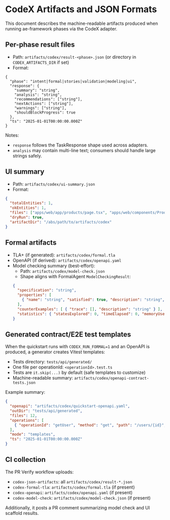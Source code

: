 # CodeX Artifacts and JSON Formats

This document describes the machine-readable artifacts produced when running ae-framework phases via the CodeX adapter.

## Per-phase result files

- Path: `artifacts/codex/result-<phase>.json` (or directory in `CODEX_ARTIFACTS_DIR` if set)
- Format:
```jsonc
{
  "phase": "intent|formal|stories|validation|modeling|ui",
  "response": {
    "summary": "string",
    "analysis": "string",
    "recommendations": ["string"],
    "nextActions": ["string"],
    "warnings": ["string"],
    "shouldBlockProgress": true
  },
  "ts": "2025-01-01T00:00:00.000Z"
}
```

Notes:
- `response` follows the TaskResponse shape used across adapters.
- `analysis` may contain multi-line text; consumers should handle large strings safely.

## UI summary

- Path: `artifacts/codex/ui-summary.json`
- Format:
```json
{
  "totalEntities": 1,
  "okEntities": 1,
  "files": ["apps/web/app/products/page.tsx", "apps/web/components/ProductForm.tsx"],
  "dryRun": true,
  "artifactDir": "/abs/path/to/artifacts/codex"
}
```

## Formal artifacts

- TLA+ (if generated): `artifacts/codex/formal.tla`
- OpenAPI (if derived): `artifacts/codex/openapi.yaml`
- Model checking summary (best-effort):
  - Path: `artifacts/codex/model-check.json`
  - Shape aligns with FormalAgent `ModelCheckingResult`:
  ```json
  {
    "specification": "string",
    "properties": [
      { "name": "string", "satisfied": true, "description": "string", "counterExample": { "trace": [], "description": "string" } }
    ],
    "counterExamples": [ { "trace": [], "description": "string" } ],
    "statistics": { "statesExplored": 0, "timeElapsed": 0, "memoryUsed": 0 }
  }
  ```

## Generated contract/E2E test templates

When the quickstart runs with `CODEX_RUN_FORMAL=1` and an OpenAPI is produced, a generator creates Vitest templates:

- Tests directory: `tests/api/generated/`
- One file per operationId: `<operationId>.test.ts`
- Tests are `it.skip(...)` by default (safe templates to customize)
- Machine-readable summary: `artifacts/codex/openapi-contract-tests.json`

Example summary:
```json
{
  "openapi": "artifacts/codex/quickstart-openapi.yaml",
  "outDir": "tests/api/generated",
  "files": 12,
  "operations": [
    { "operationId": "getUser", "method": "get", "path": "/users/{id}", "file": "tests/api/generated/getUser.test.ts" }
  ],
  "mode": "templates",
  "ts": "2025-01-01T00:00:00.000Z"
}
```

## CI collection

The PR Verify workflow uploads:
- `codex-json-artifacts`: all `artifacts/codex/result-*.json`
- `codex-formal-tla`: `artifacts/codex/formal.tla` (if present)
- `codex-openapi`: `artifacts/codex/openapi.yaml` (if present)
- `codex-model-check`: `artifacts/codex/model-check.json` (if present)

Additionally, it posts a PR comment summarizing model check and UI scaffold results.
